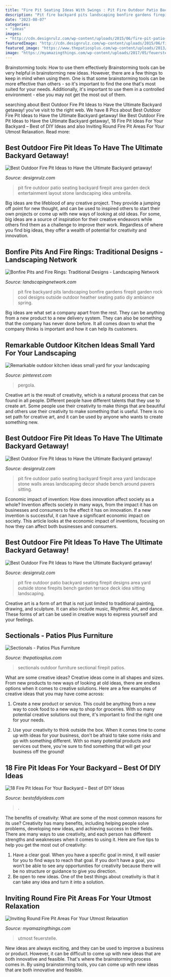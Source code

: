 ```yaml
---
title: "Fire Pit Seating Ideas With Swings : Pit Fire Outdoor Patio Backyard Seating Firepit Designs Area Yard Outside Stone Firepits Bench Garden Terrace Deck Idea Sitting Landscaping"
description: "Pit fire backyard pits landscaping bonfire gardens firepit garden rock cool designs outside outdoor heather seating patio diy ambiance spring"
date: "2023-08-07"
categories:
- "ideas"
images:
- "http://cdn.designrulz.com/wp-content/uploads/2015/06/fire-pit-patio-Design-Ideas-10.jpg"
featuredImage: "http://cdn.designrulz.com/wp-content/uploads/2015/06/fire-pit-patio-Design-Ideas-10.jpg"
featured_image: "https://www.thepatiosplus.com/wp-content/uploads/2013/01/31.jpg"
image: "https://myamazingthings.com/wp-content/uploads/2017/05/feuerstelle-bauen-steine22-feuerstelle-designs-im-garten-den-patio-bereich-gemtlich-gestalten-1024x767.jpg"
---
```



Brainstorming tools: How to use them effectively
Brainstorming tools can be very helpful in brainstorming new ideas. However, there are a few things to keep in mind when using them. One is that some brainstorming tools can be more effective than others - so it's important to find the one that's most suited for your needs. Additionally, it's important to use them in a controlled environment - else you may not get the most out of them.

	

		
searching about Best Outdoor Fire Pit Ideas to Have the Ultimate Backyard getaway! you've visit to the right web. We have 8 Pics about Best Outdoor Fire Pit Ideas to Have the Ultimate Backyard getaway! like Best Outdoor Fire Pit Ideas to Have the Ultimate Backyard getaway!, 18 Fire Pit Ideas For Your Backyard – Best of DIY Ideas and also Inviting Round Fire Pit Areas For Your Utmost Relaxation. Read more:
		
    
## Best Outdoor Fire Pit Ideas To Have The Ultimate Backyard Getaway!

<img loading=lazy src="http://cdn.designrulz.com/wp-content/uploads/2015/06/fire-pit-patio-Design-Ideas-1.jpg" onerror="this.onerror=null;this.src='https://tse1.mm.bing.net/th?id=OIP.fwlqTB_nr5J2pMvyc7GvyAHaE7&amp;pid=15.1';" alt="Best Outdoor Fire Pit Ideas to Have the Ultimate Backyard getaway!">

_Source: designrulz.com_

>pit fire outdoor patio seating backyard firepit area garden deck entertainment layout stone landscaping idea umbrella. 

	

Big ideas are the lifeblood of any creative project. They provide a jumping off point for new thought, and can be used to inspired others to start their own projects or come up with new ways of looking at old ideas. For some, big ideas are a source of inspiration for their creative endeavors while others find them as a challenge to improve their work. Regardless of where you find big ideas, they offer a wealth of potential for creativity and innovation.

    
## Bonfire Pits And Fire Rings: Traditional Designs - Landscaping Network

<img loading=lazy src="https://images.landscapingnetwork.com/pictures/images/675x529Max/site_8/ambiance-gardens_409.jpg" onerror="this.onerror=null;this.src='https://tse1.mm.bing.net/th?id=OIP.3XXmWpRNBkeRYY5C98RAtQHaFj&amp;pid=15.1';" alt="Bonfire Pits and Fire Rings: Traditional Designs - Landscaping Network">

_Source: landscapingnetwork.com_

>pit fire backyard pits landscaping bonfire gardens firepit garden rock cool designs outside outdoor heather seating patio diy ambiance spring. 

	

Big ideas are what set a company apart from the rest. They can be anything from a new product to a new delivery system. They can also be something that the company has never done before. It all comes down to what the company thinks is important and how it can help its customers.

    
## Remarkable Outdoor Kitchen Ideas Small Yard For Your Landscaping

<img loading=lazy src="https://i.pinimg.com/736x/ea/c9/d8/eac9d8bb8fed8368d5d8d4c4c206c39e.jpg" onerror="this.onerror=null;this.src='https://tse2.mm.bing.net/th?id=OIP.tgdFqh_D_UUGrVIkChBinwHaJQ&amp;pid=15.1';" alt="Remarkable outdoor kitchen ideas small yard for your landscaping">

_Source: pinterest.com_

>pergola. 

	

Creative art is the result of creativity, which is a natural process that can be found in all people. Different people have different talents that they use to create art. Some people use their creativity to make things that are beautiful and others use their creativity to make something that is useful. There is no set path for creative art, and it can be used by anyone who wants to create something new.

    
## Best Outdoor Fire Pit Ideas To Have The Ultimate Backyard Getaway!

<img loading=lazy src="http://cdn.designrulz.com/wp-content/uploads/2015/06/fire-pit-patio-Design-Ideas-10.jpg" onerror="this.onerror=null;this.src='https://tse3.mm.bing.net/th?id=OIP.D4vLB-tLEiJ4kb3vsBY9wwHaJ4&amp;pid=15.1';" alt="Best Outdoor Fire Pit Ideas to Have the Ultimate Backyard getaway!">

_Source: designrulz.com_

>pit fire outdoor patio seating backyard firepit area yard landscape stone walls areas landscaping decor shade bench around pavers sitting. 

	

Economic impact of invention: How does innovation affect society as a whole?
Invention affects society in many ways, from the impact it has on businesses and consumers to the effect it has on innovation. If a new invention is successful, it can have a significant economic impact on society. This article looks at the economic impact of inventions, focusing on how they can affect both businesses and consumers.

    
## Best Outdoor Fire Pit Ideas To Have The Ultimate Backyard Getaway!

<img loading=lazy src="http://cdn.designrulz.com/wp-content/uploads/2015/06/fire-pit-patio-Design-Ideas-8.jpg" onerror="this.onerror=null;this.src='https://tse4.mm.bing.net/th?id=OIP.FaT-ISCs_MbA2adgUZpB-wHaJ4&amp;pid=15.1';" alt="Best Outdoor Fire Pit Ideas to Have the Ultimate Backyard getaway!">

_Source: designrulz.com_

>pit fire outdoor patio backyard seating firepit designs area yard outside stone firepits bench garden terrace deck idea sitting landscaping. 

	

Creative art is a form of art that is not just limited to traditional painting, drawing, and sculpture. It can also include music, Rhythmic Art, and dance. These forms of art can be used in creative ways to express yourself and your feelings.

    
## Sectionals - Patios Plus Furniture

<img loading=lazy src="https://www.thepatiosplus.com/wp-content/uploads/2013/01/31.jpg" onerror="this.onerror=null;this.src='https://tse4.mm.bing.net/th?id=OIP.BbMnT6lJYlqAwty4wHPu4gHaFi&amp;pid=15.1';" alt="Sectionals - Patios Plus Furniture">

_Source: thepatiosplus.com_

>sectionals outdoor furniture sectional firepit patios. 

	

What are some creative ideas?
Creative ideas come in all shapes and sizes. From new products to new ways of looking at old ideas, there are endless options when it comes to creative solutions. Here are a few examples of creative ideas that you may have come across: 
1. Create a new product or service. This could be anything from a new way to cook food to a new way to shop for groceries. With so many potential creative solutions out there, it's important to find the right one for your needs. 

2. Use your creativity to think outside the box. When it comes time to come up with ideas for your business, don't be afraid to take some risks and go with something different. With so many potential products and services out there, you're sure to find something that will get your business off the ground! 


    
## 18 Fire Pit Ideas For Your Backyard – Best Of DIY Ideas

<img loading=lazy src="https://bestofdiyideas.com/wp-content/uploads/2016/09/fire-pit-decoration-for-your-backyard.jpg" onerror="this.onerror=null;this.src='https://tse2.mm.bing.net/th?id=OIP.zakKILpxQJ30i3AGjbtcDwHaJ4&amp;pid=15.1';" alt="18 Fire Pit Ideas For Your Backyard – Best of DIY Ideas">

_Source: bestofdiyideas.com_

>. 

	

The benefits of creativity: What are some of the most common reasons for its use?
Creativity has many benefits, including helping people solve problems, developing new ideas, and achieving success in their fields. There are many ways to use creativity, and each person has different strengths and weaknesses when it comes to using it. Here are five tips to help you get the most out of creativity: 
1. Have a clear goal. When you have a specific goal in mind, it will easier for you to find ways to reach that goal. If you don’t have a goal, you won’t be able to see any opportunities for creativity because there will be no structure or guidance to give you direction. 
2. Be open to new ideas. One of the best things about creativity is that it can take any idea and turn it into a solution.

    
## Inviting Round Fire Pit Areas For Your Utmost Relaxation

<img loading=lazy src="https://myamazingthings.com/wp-content/uploads/2017/05/feuerstelle-bauen-steine22-feuerstelle-designs-im-garten-den-patio-bereich-gemtlich-gestalten-1024x767.jpg" onerror="this.onerror=null;this.src='https://tse3.mm.bing.net/th?id=OIP.Mjo0OpjC9Tw5USalI3ZRdwHaFj&amp;pid=15.1';" alt="Inviting Round Fire Pit Areas For Your Utmost Relaxation">

_Source: myamazingthings.com_

>utmost feuerstelle. 

	

New ideas are always exciting, and they can be used to improve a business or product. However, it can be difficult to come up with new ideas that are both innovative and feasible. That's where the brainstorming process comes in. By using brainstorming tools, you can come up with new ideas that are both innovative and feasible.

